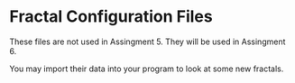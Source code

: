 # Fractal Configuration Files

These files are not used in Assingment 5.  They will be used in Assingment 6.

You may import their data into your program to look at some new fractals.
